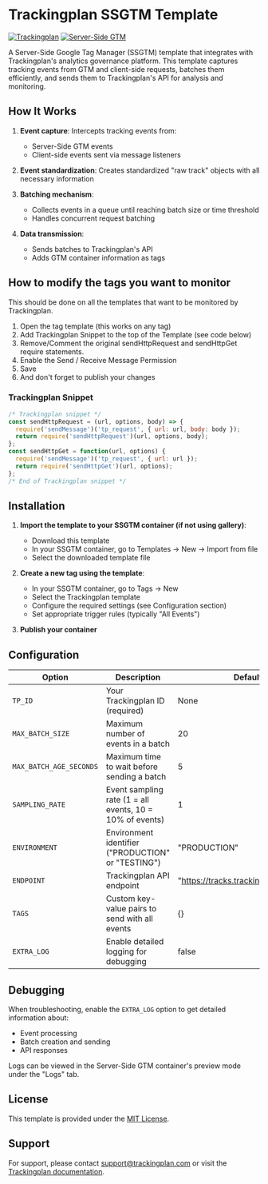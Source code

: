 # Trackingplan SSGTM Template

[![Trackingplan](https://img.shields.io/badge/Powered%20by-Trackingplan-blue)](https://trackingplan.com)
[![Server-Side GTM](https://img.shields.io/badge/SSGTM-Compatible-green)](https://developers.google.com/tag-platform/tag-manager/server-side)

A Server-Side Google Tag Manager (SSGTM) template that integrates with Trackingplan's analytics governance platform. This template captures tracking events from GTM and client-side requests, batches them efficiently, and sends them to Trackingplan's API for analysis and monitoring.

## How It Works

1. **Event capture**: Intercepts tracking events from:
   - Server-Side GTM events
   - Client-side events sent via message listeners

2. **Event standardization**: Creates standardized "raw track" objects with all necessary information

3. **Batching mechanism**:
   - Collects events in a queue until reaching batch size or time threshold
   - Handles concurrent request batching

4. **Data transmission**:
   - Sends batches to Trackingplan's API
   - Adds GTM container information as tags


## How to modify the tags you want to monitor

This should be done on all the templates that want to be monitored by Trackingplan.

1. Open the tag template (this works on any tag)
2. Add Trackingplan Snippet to the top of the Template (see code below)
3. Remove/Comment the original sendHttpRequest and sendHttpGet require statements.
4. Enable the Send / Receive Message Permission
5. Save
6. And don't forget to publish your changes

### Trackingplan Snippet

```javascript
/* Trackingplan snippet */
const sendHttpRequest = (url, options, body) => {
  require('sendMessage')('tp_request', { url: url, body: body });
  return require('sendHttpRequest')(url, options, body);
};
const sendHttpGet = function(url, options) {
  require('sendMessage')('tp_request', { url: url });
  return require('sendHttpGet')(url, options);
};
/* End of Trackingplan snippet */
```

## Installation

1. **Import the template to your SSGTM container (if not using gallery)**:
   - Download this template
   - In your SSGTM container, go to Templates → New → Import from file
   - Select the downloaded template file

2. **Create a new tag using the template**:
   - In your SSGTM container, go to Tags → New
   - Select the Trackingplan template
   - Configure the required settings (see Configuration section)
   - Set appropriate trigger rules (typically "All Events")

3. **Publish your container**

## Configuration

| Option | Description | Default |
|--------|-------------|---------|
| `TP_ID` | Your Trackingplan ID (required) | None |
| `MAX_BATCH_SIZE` | Maximum number of events in a batch | 20 |
| `MAX_BATCH_AGE_SECONDS` | Maximum time to wait before sending a batch | 5 |
| `SAMPLING_RATE` | Event sampling rate (1 = all events, 10 = 10% of events) | 1 |
| `ENVIRONMENT` | Environment identifier ("PRODUCTION" or "TESTING") | "PRODUCTION" |
| `ENDPOINT` | Trackingplan API endpoint | "https://tracks.trackingplan.com/v1/" |
| `TAGS` | Custom key-value pairs to send with all events | {} |
| `EXTRA_LOG` | Enable detailed logging for debugging | false |

## Debugging

When troubleshooting, enable the `EXTRA_LOG` option to get detailed information about:

- Event processing
- Batch creation and sending
- API responses

Logs can be viewed in the Server-Side GTM container's preview mode under the "Logs" tab.

## License

This template is provided under the [MIT License](LICENSE).

## Support

For support, please contact [support@trackingplan.com](mailto:support@trackingplan.com) or visit the [Trackingplan documentation](https://docs.trackingplan.com/).